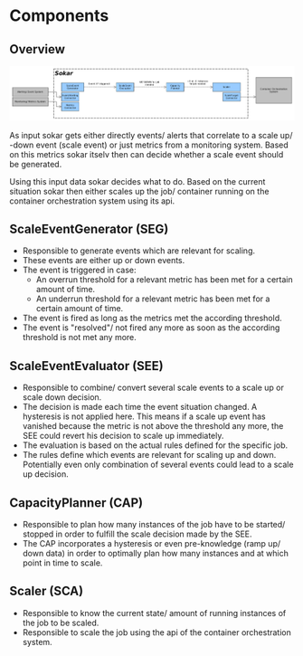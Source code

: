# Components

## Overview

![components](components.png)

As input sokar gets either directly events/ alerts that correlate to a scale up/ -down event (scale event) or just metrics from a monitoring system. Based on this metrics sokar itselv then can decide whether a scale event should be generated.

Using this input data sokar decides what to do. Based on the current situation sokar then either scales up the job/ container running on the container orchestration system using its api.

## ScaleEventGenerator (SEG)

- Responsible to generate events which are relevant for scaling.
- These events are either up or down events.
- The event is triggered in case:
  - An overrun threshold for a relevant metric has been met for a certain amount of time.
  - An underrun threshold for a relevant metric has been met for a certain amount of time.
- The event is fired as long as the metrics met the according threshold.
- The event is "resolved"/ not fired any more as soon as the according threshold is not met any more.

## ScaleEventEvaluator (SEE)

- Responsible to combine/ convert several scale events to a scale up or scale down decision.
- The decision is made each time the event situation changed. A hysteresis is not applied here. This means if a scale up event has vanished because the metric is not above the threshold any more, the SEE could revert his decision to scale up immediately.
- The evaluation is based on the actual rules defined for the specific job.
- The rules define which events are relevant for scaling up and down. Potentially even only combination of several events could lead to a scale up decision.

## CapacityPlanner (CAP)

- Responsible to plan how many instances of the job have to be started/ stopped in order to fulfill the scale decision made by the SEE.
- The CAP incorporates a hysteresis or even pre-knowledge (ramp up/ down data) in order to optimally plan how many instances and at which point in time to scale.

## Scaler (SCA)

- Responsible to know the current state/ amount of running instances of the job to be scaled.
- Responsible to scale the job using the api of the container orchestration system.
